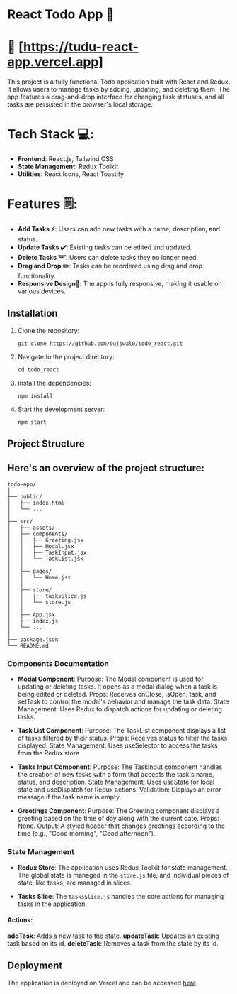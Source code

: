 # React Todo App 📝

# 🔗 [https://tudu-react-app.vercel.app]

This project is a fully functional Todo application built with React and Redux. It allows users to manage tasks by adding, updating, and deleting them. The app features a drag-and-drop interface for changing task statuses, and all tasks are persisted in the browser's local storage.

# Tech Stack 💻:

- **Frontend**: React.js, Tailwind CSS
- **State Management**: Redux Toolkit
- **Utilities**: React Icons, React Toastify

# Features 🗒:

- **Add Tasks ⚡**: Users can add new tasks with a name, description, and status.
- **Update Tasks ✔️**: Existing tasks can be edited and updated.
- **Delete Tasks ➿**: Users can delete tasks they no longer need.
- **Drag and Drop ✏️**: Tasks can be reordered using drag and drop functionality.
- **Responsive Design📱**: The app is fully responsive, making it usable on various devices.

## Installation

1. Clone the repository:
   ```
   git clone https://github.com/0ujjwal0/todo_react.git
   ```
2. Navigate to the project directory:
   ```
   cd todo_react
   ```
3. Install the dependencies:
   ```
   npm install
   ```
4. Start the development server:
   ```
   npm start
   ```

## Project Structure

## Here's an overview of the project structure:

```
todo-app/
│
├── public/
│   ├── index.html
│   └── ...
│
├── src/
│   ├── assets/
│   ├── components/
│   │   ├── Greeting.jsx
│   │   ├── Modal.jsx
│   │   ├── TaskInput.jsx
│   │   └── TaskList.jsx
│   │
│   ├── pages/
│   │   └── Home.jsx
│   │
│   ├── store/
│   │   ├── tasksSlice.js
│   │   └── store.js
│   │
│   ├── App.jsx
│   ├── index.js
│   └── ...
│
├── package.json
└── README.md
```

### **Components Documentation**

- **Modal Component**:
  Purpose: The Modal component is used for updating or deleting tasks. It opens as a modal dialog when a task is being edited or deleted.
  Props: Receives onClose, isOpen, task, and setTask to control the modal's behavior and manage the task data.
  State Management: Uses Redux to dispatch actions for updating or deleting tasks.

- **Task List Component**:
  Purpose: The TaskList component displays a list of tasks filtered by their status.
  Props: Receives status to filter the tasks displayed.
  State Management: Uses useSelector to access the tasks from the Redux store

- **Tasks Input Component**:
  Purpose: The TaskInput component handles the creation of new tasks with a form that accepts the task's name, status, and description.
  State Management: Uses useState for local state and useDispatch for Redux actions.
  Validation: Displays an error message if the task name is empty.
- **Greetings Component**:
  Purpose: The Greeting component displays a greeting based on the time of day along with the current date.
  Props: None.
  Output: A styled header that changes greetings according to the time (e.g., "Good morning", "Good afternoon").

### **State Management**

- **Redux Store**: The application uses Redux Toolkit for state management. The global state is managed in the `store.js` file, and individual pieces of state, like tasks, are managed in slices.

- **Tasks Slice**: The `tasksSlice.js` handles the core actions for managing tasks in the application.

#### Actions:

**addTask**: Adds a new task to the state.
**updateTask**: Updates an existing task based on its id.
**deleteTask**: Removes a task from the state by its id.

## Deployment

The application is deployed on Vercel and can be accessed [here](https://todo-react-app.vercel.app/).
